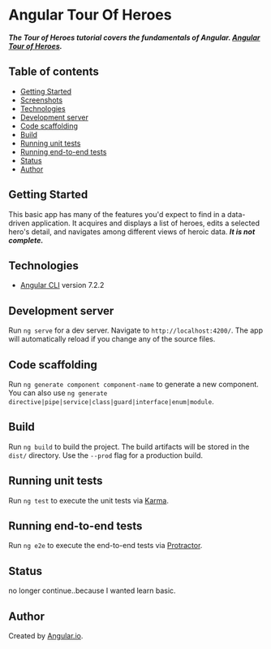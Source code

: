 # Angular Tour Of Heroes
**_The Tour of Heroes tutorial covers the fundamentals of Angular. [Angular Tour of Heroes](https://angular.io/tutorial)._**

## Table of contents
* [Getting Started](#getting-started)
* [Screenshots](#screenshots)
* [Technologies](#technologies)
* [Development server](#development-server)
* [Code scaffolding](#code-scaffolding)
* [Build](#build)
* [Running unit tests](#running-unit-tests)
* [Running end-to-end tests](#running-end-to-end-tests)
* [Status](#status)
* [Author](#author)

## Getting Started
This basic app has many of the features you'd expect to find in a data-driven application. It acquires and displays a list of heroes, edits a selected hero's detail, and navigates among different views of heroic data. ***It is not complete.***

## Technologies
* [Angular CLI](https://github.com/angular/angular-cli) version 7.2.2

## Development server

Run `ng serve` for a dev server. Navigate to `http://localhost:4200/`. The app will automatically reload if you change any of the source files.

## Code scaffolding

Run `ng generate component component-name` to generate a new component. You can also use `ng generate directive|pipe|service|class|guard|interface|enum|module`.

## Build

Run `ng build` to build the project. The build artifacts will be stored in the `dist/` directory. Use the `--prod` flag for a production build.

## Running unit tests

Run `ng test` to execute the unit tests via [Karma](https://karma-runner.github.io).

## Running end-to-end tests

Run `ng e2e` to execute the end-to-end tests via [Protractor](http://www.protractortest.org/).

## Status
no longer continue..because I wanted learn basic.

## Author
Created by [Angular.io](https://angular.io).
